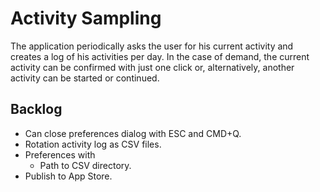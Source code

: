 Activity Sampling
=================

The application periodically asks the user for his current activity and creates
a log of his activities per day. In the case of demand, the current activity can
be confirmed with just one click or, alternatively, another activity can be
started or continued.


Backlog
-------

*   Can close preferences dialog with ESC and CMD+Q.
*   Rotation activity log as CSV files.
*   Preferences with
    *   Path to CSV directory.
*   Publish to App Store.
